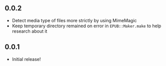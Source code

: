 0.0.2
-----

* Detect media type of files more strictly by using MimeMagic
* Keep temporary directory remained on error in `EPUB::Maker.make` to help research about it

0.0.1
------

* Initial release!
